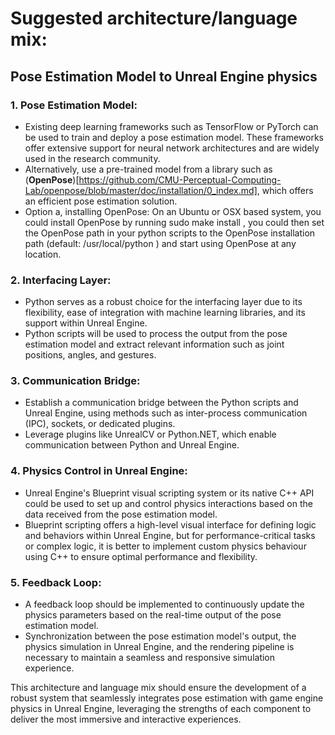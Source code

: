 # Suggested architecture/language mix: 

## Pose Estimation Model to Unreal Engine physics


### 1. Pose Estimation Model:  
* Existing deep learning frameworks such as TensorFlow or PyTorch can be used to train and deploy a pose estimation model. These frameworks offer 
  extensive support for neural network architectures and are widely used in the research community.  
* Alternatively, use a pre-trained model from a library such as (__OpenPose__)[https://github.com/CMU-Perceptual-Computing-Lab/openpose/blob/master/doc/installation/0_index.md], which offers an efficient pose estimation solution.
* Option a, installing OpenPose: On an Ubuntu or OSX based system, you could install OpenPose by running sudo make install , you could then set
  the OpenPose path in your python scripts to the OpenPose installation path (default: /usr/local/python ) and start using OpenPose at any
  location.
  
###    2. Interfacing Layer:  
* Python serves as a robust choice for the interfacing layer due to its flexibility, ease of integration with machine learning libraries, 
  and its support within Unreal Engine.  
* Python scripts will be used to process the output from the pose estimation model and extract relevant information such as joint positions, 
  angles, and gestures.
  
###    3. Communication Bridge:  
* Establish a communication bridge between the Python scripts and Unreal Engine, using methods such as inter-process communication (IPC), 
  sockets, or dedicated plugins.  
* Leverage plugins like UnrealCV or Python.NET, which enable communication between Python and Unreal Engine.
  
###    4. Physics Control in Unreal Engine:  
* Unreal Engine's Blueprint visual scripting system or its native C++ API could be used to set up and control physics interactions based 
  on the data received from the pose estimation model.  
* Blueprint scripting offers a high-level visual interface for defining logic and behaviors within Unreal Engine, but for performance-critical 
  tasks or complex logic, it is better to implement custom physics behaviour using C++ to ensure optimal performance and flexibility.
  
###    5. Feedback Loop:  
* A feedback loop should be implemented to continuously update the physics parameters based on the real-time output of the pose estimation model.
* Synchronization between the pose estimation model's output, the physics simulation in Unreal Engine, and the rendering pipeline is necessary 
  to maintain a seamless and responsive simulation experience.  
        
This architecture and language mix should ensure the development of a robust system that seamlessly integrates pose estimation with game engine physics in Unreal Engine, leveraging the strengths of each component to deliver the most immersive and interactive experiences.

